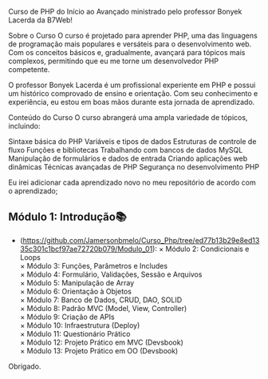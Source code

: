 Curso de PHP do Início ao Avançado ministrado pelo professor Bonyek Lacerda da B7Web!

Sobre o Curso
O curso é projetado para aprender PHP, uma das linguagens de programação mais populares e versáteis para o desenvolvimento web. Com os conceitos básicos e, gradualmente, avançará para tópicos mais complexos, permitindo que eu me torne um desenvolvedor PHP competente.

O professor Bonyek Lacerda é um profissional experiente em PHP e possui um histórico comprovado de ensino e orientação. Com seu conhecimento e experiência, eu estou em boas mãos durante esta jornada de aprendizado.

Conteúdo do Curso
O curso abrangerá uma ampla variedade de tópicos, incluindo:

Sintaxe básica do PHP
Variáveis e tipos de dados
Estruturas de controle de fluxo
Funções e bibliotecas
Trabalhando com bancos de dados MySQL
Manipulação de formulários e dados de entrada
Criando aplicações web dinâmicas
Técnicas avançadas de PHP
Segurança no desenvolvimento PHP

Eu irei adicionar cada aprendizado novo no meu repositório de acordo com o aprendizado;

## Módulo 1: Introdução:books: <br/> 
- (https://github.com/Jamersonbmelo/Curso_Php/tree/ed77b13b29e8ed1335c301c1bcf97ae72720b079/Modulo_01):
× Módulo 2: Condicionais e Loops <br/>
× Módulo 3: Funções, Parâmetros e Includes <br/>
× Módulo 4: Formulário, Validações, Sessão e Arquivos <br/>
× Módulo 5: Manipulação de Array <br/>
× Módulo 6: Orientação à Objetos <br/>
× Módulo 7: Banco de Dados, CRUD, DAO, SOLID <br/>
× Módulo 8: Padrão MVC (Model, View, Controller) <br/>
× Módulo 9: Criação de APIs <br/>
× Módulo 10: Infraestrutura (Deploy) <br/>
× Módulo 11: Questionário Prático <br/>
× Módulo 12: Projeto Prático em MVC (Devsbook) <br/>
× Módulo 13: Projeto Prático em OO (Devsbook) <br/>

Obrigado.
